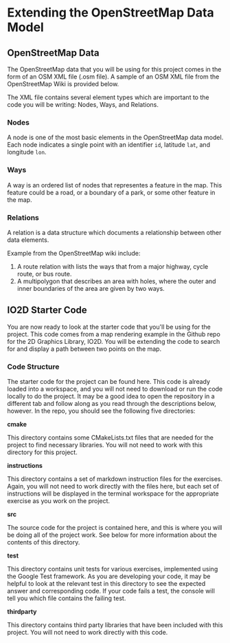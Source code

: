 # Extending the OpenStreetMap Data Model

## OpenStreetMap Data

The OpenStreetMap data that you will be using for this project comes in the form of an OSM XML file (.osm file). A sample of an OSM XML file from the OpenStreetMap Wiki is provided below.

The XML file contains several element types which are important to the code you will be writing: Nodes, Ways, and Relations.

### Nodes

A node is one of the most basic elements in the OpenStreetMap data model. Each node indicates a single point with an identifier `id`, latitude `lat`, and longitude `lon`.  

### Ways

A way is an ordered list of nodes that representes a feature in the map. This feature could be a road, or a boundary of a park, or some other feature in the map. 

### Relations

A relation is a data structure which documents a relationship between other data elements. 

Example from the OpenStreetMap wiki include: 
1. A route relation with lists the ways that from a major highway, cycle route, or bus route. 
2. A multipolygon that describes an area with holes, where the outer and inner boundaries of the area are given by two ways. 
   

## IO2D Starter Code

You are now ready to look at the starter code that you'll be using for the project. This code comes from a map rendering example in the Github repo for the 2D Graphics Library, IO2D. You will be extending the code to search for and display a path between two points on the map.

### Code Structure
The starter code for the project can be found here. This code is already loaded into a workspace, and you will not need to download or run the code locally to do the project. It may be a good idea to open the repository in a different tab and follow along as you read through the descriptions below, however. In the repo, you should see the following five directories:

**cmake**

This directory contains some CMakeLists.txt files that are needed for the project to find necessary libraries. You will not need to work with this directory for this project.

**instructions**

This directory contains a set of markdown instruction files for the exercises. Again, you will not need to work directly with the files here, but each set of instructions will be displayed in the terminal workspace for the appropriate exercise as you work on the project.

**src**

The source code for the project is contained here, and this is where you will be doing all of the project work. See below for more information about the contents of this directory.

**test**

This directory contains unit tests for various exercises, implemented using the Google Test framework. As you are developing your code, it may be helpful to look at the relevant test in this directory to see the expected answer and corresponding code. If your code fails a test, the console will tell you which file contains the failing test.

**thirdparty**

This directory contains third party libraries that have been included with this project. You will not need to work directly with this code.